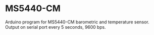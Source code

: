 # MS5440-CM
Arduino program for MS5440-CM barometric and temperature sensor.
Output on serial port every 5 seconds, 9600 bps.


